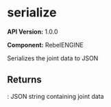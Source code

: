 # serialize

**API Version:** 1.0.0

**Component:** RebelENGINE

Serializes the joint data to JSON

## Returns

: JSON string containing joint data


